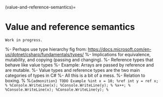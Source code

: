 (value-and-reference-semantics)=
# Value and reference semantics

```{warning}
Work in progress.
```

%- Perhaps use type hierarchy fig from: https://docs.microsoft.com/en-us/dotnet/csharp/fundamentals/types/
%- Implications for equivalence, mutability, and copying (passing and changing).
%- Reference types that behave like value types
%- Example: Arrays are passed by reference and are mutable.
%- Value types and reference types are the two main categories of types in C# 
%- All this is a bit of a mess.
%- Relation to boxing.
%
%```{admonition} TODO Example
%int x = 10;
%ref int y = ref x;
%
%Console.WriteLine(x);
%Console.WriteLine(y);
%
%x++;
%
%Console.WriteLine(x);
%Console.WriteLine(y);
%```
